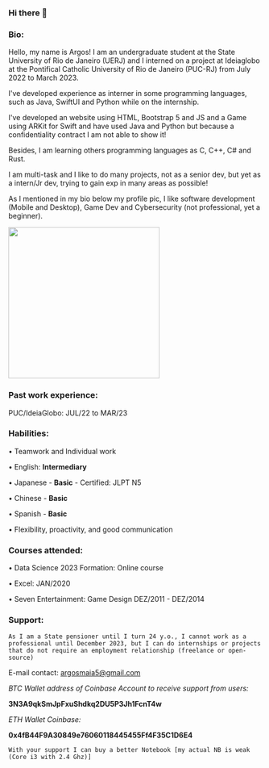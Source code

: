 ### Hi there 👋

### Bio: 

Hello, my name is Argos! I am an undergraduate student at the State University of Rio de Janeiro (UERJ) and I interned on a project at Ideiaglobo at the Pontifical Catholic University of Rio de Janeiro (PUC-RJ) from July 2022 to March 2023.
<p>I've developed experience as interner in some programming languages, such as Java, SwiftUI and Python while on the internship.
<p>I've developed an website using HTML, Bootstrap 5 and JS and a Game using ARKit for Swift and have used Java and Python but because a confidentiality contract I am not able to show it!
<p>Besides, I am learning others programming languages as C, C++, C# and Rust.
<p>I am multi-task and I like to do many projects, not as a senior dev, but yet as a intern/Jr dev, trying to gain exp in many areas as possible!
<p>As I mentioned in my bio below my profile pic, I like software development (Mobile and Desktop), Game Dev and Cybersecurity (not professional, yet a beginner).


<div>
  <a href="https://github.com/argosmaia">
    <img height="300em" src="https://github-readme-stats.vercel.app/api/top-langs/?username=argosmaia&langs_count=7&theme=dracula"/><br>
  </a>
</div>


### Past work experience:
<p>PUC/IdeiaGlobo: JUL/22 to MAR/23

### Habilities:
<p>• Teamwork and Individual work
<p>• English: <b> Intermediary</b>
<p>• Japanese - <b>Basic</b> - Certified: JLPT N5
<p>• Chinese - <b>Basic</b>
<p>• Spanish - <b>Basic</b>
<p>• Flexibility, proactivity, and good communication

### Courses attended:
<p>• Data Science 2023 Formation: Online course
<p>• Excel: JAN/2020
<p>• Seven Entertainment: Game Design DEZ/2011 - DEZ/2014

### Support:

```As I am a State pensioner until I turn 24 y.o., I cannot work as a professional until December 2023, but I can do internships or projects that do not require an employment relationship (freelance or open-source)```

E-mail contact: argosmaia5@gmail.com

<i>BTC Wallet address of Coinbase Account to receive support from users:</i>
<p>
<b>3N3A9qkSmJpFxuShdkq2DU5P3Jh1FcnT4w</b>
<p>
<i>ETH Wallet Coinbase:</i>
<p>
<b>0x4fB44F9A30849e76060118445455Ff4F35C1D6E4</b>

```With your support I can buy a better Notebook [my actual NB is weak (Core i3 with 2.4 Ghz)]```
